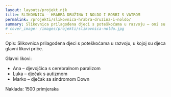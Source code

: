 ```yaml
---
layout: layouts/projekt.njk
title: SLIKOVNICA – HRABRA DRUŽINA I NOLDO I BORBI S VATROM
permalink: /projekti/slikovnica-hrabra-druzina-i-noldo/
summary: Slikovnica prilagođena djeci s poteškoćama u razvoju – oni su glavni likovi priče.
# cover_image: /images/projekti/slikovnica-noldo.jpg
---
```


Opis: Slikovnica prilagođena djeci s poteškoćama u razvoju, u kojoj su djeca glavni likovi priče.

Glavni likovi:
- Ana – djevojčica s cerebralnom paralizom
- Luka – dječak s autizmom
- Marko – dječak sa sindromom Down

Naklada: 1500 primjeraka
